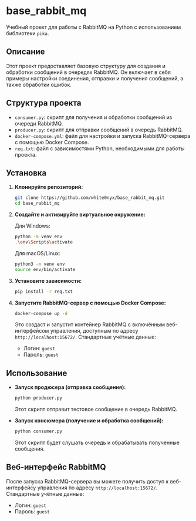 
# base_rabbit_mq

Учебный проект для работы с RabbitMQ на Python с использованием библиотеки `pika`.

## Описание

Этот проект предоставляет базовую структуру для создания и обработки сообщений в очередях RabbitMQ. Он включает в себя примеры настройки соединения, отправки и получения сообщений, а также обработки ошибок.

## Структура проекта

- `consumer.py`: скрипт для получения и обработки сообщений из очереди RabbitMQ.
- `producer.py`: скрипт для отправки сообщений в очередь RabbitMQ.
- `docker-compose.yml`: файл для настройки и запуска RabbitMQ-сервера с помощью Docker Compose.
- `req.txt`: файл с зависимостями Python, необходимыми для работы проекта.

## Установка

1. **Клонируйте репозиторий:**

   ```bash
   git clone https://github.com/white0nyx/base_rabbit_mq.git
   cd base_rabbit_mq
   ```

2. **Создайте и активируйте виртуальное окружение:**

   Для Windows:

   ```bash
   python -m venv env
   .\env\Scripts\activate
   ```

   Для macOS/Linux:

   ```bash
   python3 -m venv env
   source env/bin/activate
   ```

3. **Установите зависимости:**

   ```bash
   pip install -r req.txt
   ```

4. **Запустите RabbitMQ-сервер с помощью Docker Compose:**

   ```bash
   docker-compose up -d
   ```

   Это создаст и запустит контейнер RabbitMQ с включённым веб-интерфейсом управления, доступным по адресу `http://localhost:15672/`. Стандартные учётные данные:

   - Логин: `guest`
   - Пароль: `guest`

## Использование

- **Запуск продюсера (отправка сообщения):**

  ```bash
  python producer.py
  ```

  Этот скрипт отправит тестовое сообщение в очередь RabbitMQ.

- **Запуск консюмера (получение и обработка сообщений):**

  ```bash
  python consumer.py
  ```

  Этот скрипт будет слушать очередь и обрабатывать полученные сообщения.

## Веб-интерфейс RabbitMQ

После запуска RabbitMQ-сервера вы можете получить доступ к веб-интерфейсу управления по адресу `http://localhost:15672/`. Стандартные учётные данные:

- Логин: `guest`
- Пароль: `guest`

